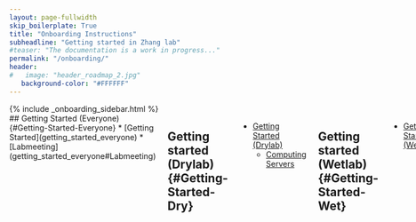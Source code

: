 ```yaml
---
layout: page-fullwidth
skip_boilerplate: True
title: "Onboarding Instructions"
subheadline: "Getting started in Zhang lab"
#teaser: "The documentation is a work in progress..."
permalink: "/onboarding/"
header:
#   image: "header_roadmap_2.jpg"
   background-color: "#FFFFFF"
---
```

<div class="row">
<div class="medium-4 columns" markdown="1">
{% include _onboarding_sidebar.html %} 
</div><!-- /.medium-4.columns -->



<div class="medium-8 columns" markdown="1">
## Getting Started (Everyone)   {#Getting-Started-Everyone}
 * [Getting Started](getting_started_everyone) 
    *  [Labmeeting](getting_started_everyone#Labmeeting)

## Getting started (Drylab) {#Getting-Started-Dry}
 *  [Getting Started (Drylab)](getting_started_drylab)
    * [Computing Servers](getting_started_drylab#Servers)

## Getting started (Wetlab) {#Getting-Started-Wet}
 * [Getting Started (Wetlab)](getting_started_wetlab)

## Learning Bioinformatics {#Learning-Bioinformatics}
 * [Learning Bioinformatics](learning_bioinformatics)

## Tips for research and scholarship {#Research-and-Scholarship}
 This [page](research_scholarship) provides some helpful tips for how you perform research and become a scholar. 


## What's next? 
Looking for a postdoc/faculty position or industry? Check this out: [Career Outlook](career_outlook)


</div>
